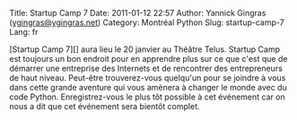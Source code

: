 Title: Startup Camp 7
Date: 2011-01-12 22:57
Author: Yannick Gingras (ygingras@ygingras.net)
Category: Montréal Python
Slug: startup-camp-7
Lang: fr

<div>
[Startup Camp 7][] aura lieu le 20 janvier au Théâtre Telus. Startup
Camp est toujours un bon endroit pour en apprendre plus sur ce que c'est
que de démarrer une entreprise des Internets et de rencontrer des
entrepreneurs de haut niveau. Peut-être trouverez-vous quelqu'un pour se
joindre à vous dans cette grande aventure qui vous amènera à changer le
monde avec du code Python. Enregistrez-vous le plus tôt possible à cet
événement car on nous a dit que cet événement sera bientôt complet.
</div>

  [Startup Camp 7]: http://scmtl7.wikidot.com/
